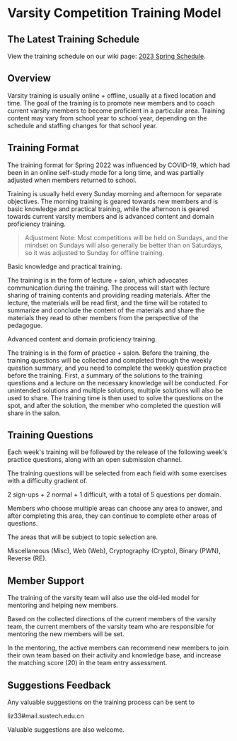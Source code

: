 # Varsity Competition Training Model

## The Latest Training Schedule

View the training schedule on our wiki page: [2023 Spring Schedule](Schedule/2023Spring.md).

## Overview

Varsity training is usually online + offline, usually at a fixed location and time. The goal of the training is to promote new members and to coach current varsity members to become proficient in a particular area. Training content may vary from school year to school year, depending on the schedule and staffing changes for that school year.

## Training Format

The training format for Spring 2022 was influenced by COVID-19, which had been in an online self-study mode for a long time, and was partially adjusted when members returned to school.

Training is usually held every Sunday morning and afternoon for separate objectives. The morning training is geared towards new members and is basic knowledge and practical training, while the afternoon is geared towards current varsity members and is advanced content and domain proficiency training.

> Adjustment Note: Most competitions will be held on Sundays, and the mindset on Sundays will also generally be better than on Saturdays, so it was adjusted to Sunday for offline training.

Basic knowledge and practical training.

The training is in the form of lecture + salon, which advocates communication during the training. The process will start with lecture sharing of training contents and providing reading materials. After the lecture, the materials will be read first, and the time will be rotated to summarize and conclude the content of the materials and share the materials they read to other members from the perspective of the pedagogue.

Advanced content and domain proficiency training.

The training is in the form of practice + salon. Before the training, the training questions will be collected and completed through the weekly question summary, and you need to complete the weekly question practice before the training. First, a summary of the solutions to the training questions and a lecture on the necessary knowledge will be conducted. For unintended solutions and multiple solutions, multiple solutions will also be used to share. The training time is then used to solve the questions on the spot, and after the solution, the member who completed the question will share in the salon.

## Training Questions

Each week's training will be followed by the release of the following week's practice questions, along with an open submission channel.

The training questions will be selected from each field with some exercises with a difficulty gradient of.

2 sign-ups + 2 normal + 1 difficult, with a total of 5 questions per domain.

Members who choose multiple areas can choose any area to answer, and after completing this area, they can continue to complete other areas of questions.

The areas that will be subject to topic selection are.

Miscellaneous (Misc), Web (Web), Cryptography (Crypto), Binary (PWN), Reverse (RE).

## Member Support

The training of the varsity team will also use the old-led model for mentoring and helping new members.

Based on the collected directions of the current members of the varsity team, the current members of the varsity team who are responsible for mentoring the new members will be set.

In the mentoring, the active members can recommend new members to join their own team based on their activity and knowledge base, and increase the matching score (20) in the team entry assessment.

## Suggestions Feedback

Any valuable suggestions on the training process can be sent to

liz33#mail.sustech.edu.cn

Valuable suggestions are also welcome.